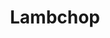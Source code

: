 ---
title: "Lambchop"
summary: ". An alternative country band from Nashville, Tennessee. The band is known for its resistance to easy genre classification and its ever-changing line up, which revolves around front man - , whose distinctive songwriting evokes the characteristic moods of the band's style."
image: "lambchop.jpg"
apple_music_artist_url: "https://music.apple.com/gb/artist/lambchop/5046590"
wikipedia_url: "https://en.wikipedia.org/wiki/Lambchop_(band)"
---